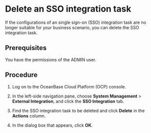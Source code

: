 ﻿# Delete an SSO integration task

If the configurations of an single sign-on (SSO) integration task are no longer suitable for your business scenario, you can delete the SSO integration task.

## Prerequisites

You have the permissions of the ADMIN user.

## Procedure

1. Log on to the OceanBase Cloud Platform (OCP) console.

2. In the left-side navigation pane, choose **System Management** > **External Integration**, and click the **SSO Integration** tab.

3. Find the SSO integration task to be deleted and click **Delete** in the **Actions** column.

4. In the dialog box that appears, click **OK**.
